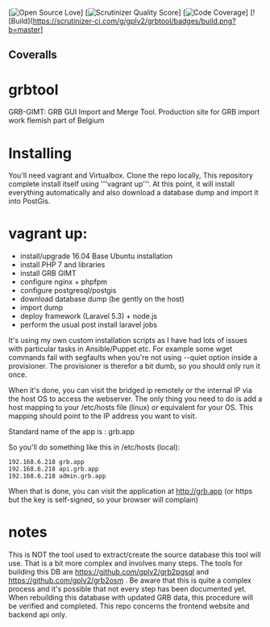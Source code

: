 [![Open Source Love](https://badges.frapsoft.com/os/gpl/gpl.svg?v=102)]
[![Scrutinizer Quality Score](https://scrutinizer-ci.com/g/gplv2/grbtool/badges/quality-score.png?s=4023c984fc1163a44f4220cd7d57406643ced9f2)]
[![Code Coverage](https://scrutinizer-ci.com/g/gplv2/grbtool/badges/coverage.png?s=531ebd5f55891dfc816ace082531adfb24d194e9)]
[![Build](https://scrutinizer-ci.com/g/gplv2/grbtool/badges/build.png?b=master]

## Coveralls

# grbtool
GRB-GIMT: GRB GUI Import and Merge Tool.  Production site for GRB import work flemish part of Belgium

# Installing
You'll need vagrant and Virtualbox.  Clone the repo locally, This repository complete install itself using '''vagrant up'''.   At this point, it will install everything automatically and also download a database dump and import it into PostGis.

# vagrant up:

 - install/upgrade 16.04 Base Ubuntu installation
 - install PHP 7 and libraries
 - install GRB GIMT
 - configure nginx + phpfpm
 - configure postgresql/postgis
 - download database dump (be gently on the host)
 - import dump
 - deploy framework (Laravel 5.3) + node.js
 - perform the usual post install laravel jobs
 
It's using my own custom installation scripts as I have had lots of issues with particular tasks in Ansible/Puppet etc.  For example some wget commands fail with segfaults when you're not using --quiet option inside a provisioner.  The provisioner is therefor a bit dumb, so you should only run it once.

When it's done, you can visit the bridged ip remotely or the internal IP via the host OS to access the webserver.  The only thing you need to do is add a host mapping to your /etc/hosts file (linux) or equivalent for your OS.
This mapping should point to the IP address you want to visit.

Standard name of the app is : grb.app

So you'll do something like this in /etc/hosts (local):

    192.168.6.218 grb.app
    192.168.6.218 api.grb.app
    192.168.6.218 admin.grb.app

When that is done, you can visit the application at http://grb.app  (or https but the key is self-signed, so your browser will complain)

# notes

This is NOT the tool used to extract/create the source database this tool will use.  That is a bit more complex and involves many steps. The tools for building this DB are https://github.com/gplv2/grb2pgsql and  https://github.com/gplv2/grb2osm .  Be aware that this is quite a complex process and it's possible that not every step has been documented yet.  When rebuilding this database with updated GRB data, this procedure will be verified and completed.  This repo concerns the frontend website and backend api only.
